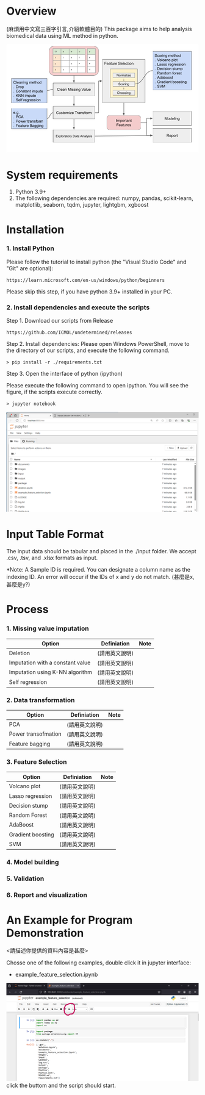 # Overview
(麻煩用中文寫三百字引言,介紹軟體目的)
This package aims to help analysis biomedical data using ML method in python.


![image](./images/workflow/auto_selection_workflow.png) 

# System requirements
   1. Python 3.9+
   2. The following dependencies are required: numpy, pandas, scikit-learn, matplotlib, seaborn, tqdm, jupyter, lightgbm, xgboost


# Installation

### 1. Install Python
Please follow the tutorial to install python (the "Visual Studio Code" and "Git" are optional):

    https://learn.microsoft.com/en-us/windows/python/beginners 
    
Please skip this step, if you have python 3.9+ installed in your PC.

### 2. Install dependencies and execute the scripts
Step 1. Download our scripts from Release

    https://github.com/ICMOL/undetermined/releases

Step 2. Install dependencies: Please open Windows PowerShell, move to the directory of our scripts, and execute the following command.

    > pip install -r ./requirements.txt          

Step 3. Open the interface of python (ipython)

Please execute the following command to open ipython. You will see the figure, if the scripts execute correctly.

    > jupyter notebook    

![image](./images/tutorial/browser_jupyter.png)


# Input Table Format

The input data should be tabular and placed in the ./input folder. We accept .csv, .tsv, and .xlsx formats as input.

*Note: A Sample ID is required. You can designate a column name as the indexing ID. An error will occur if the IDs of x and y do not match. (甚麼是x,甚麼是y?)


# Process

### 1. Missing value imputation
|        Option         |  Definiation | Note |
|---------------------|----------------|------------------------------|
| Deletion              | (請用英文說明)    |  |
| Imputation with a constant value  | (請用英文說明) |   |
| Imputation using K-NN algorithm        | (請用英文說明)  |  |
| Self regression        |  (請用英文說明)  |  |


### 2. Data transformation
|        Option         |  Definiation | Note |
|---------------------|----------------|------------------------------|
| PCA              | (請用英文說明)    |  |
| Power transofmation  | (請用英文說明) |   |
| Feature bagging        | (請用英文說明)  |  |


### 3. Feature Selection
|        Option         |  Definiation | Note |
|---------------------|----------------|------------------------------|
| Volcano plot  | (請用英文說明)    |  |
| Lasso regression | (請用英文說明) |   |
| Decision stump        | (請用英文說明)  |  |
| Random Forest        | (請用英文說明)  |  |
| AdaBoost        | (請用英文說明)  |  |
| Gradient boosting        | (請用英文說明)  |  |
| SVM        | (請用英文說明)  |  |


### 4. Model building


### 5. Validation


### 6. Report and visualization



# An Example for Program Demonstration    

<請描述你提供的資料內容是甚麼>

Chosse one of the following examples, double click it in jupyter interface:    
- example_feature_selection.ipynb

![image](./images/tutorial/jupyter_runall.png)
click the buttom and the script should start.

